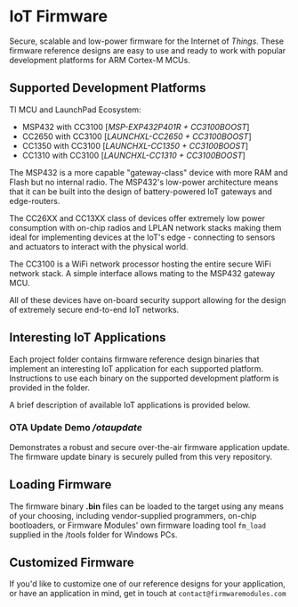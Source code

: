 # IoT Firmware

Secure, scalable and low-power firmware for the Internet of *Things*.  These firmware reference designs are easy to use and ready to work with popular development platforms for ARM Cortex-M MCUs.

## Supported Development Platforms

TI MCU and LaunchPad Ecosystem:
* MSP432 with CC3100  [*MSP-EXP432P401R + CC3100BOOST*]
* CC2650 with CC3100  [*LAUNCHXL-CC2650 + CC3100BOOST*]
* CC1350 with CC3100  [*LAUNCHXL-CC1350 + CC3100BOOST*]
* CC1310 with CC3100  [*LAUNCHXL-CC1310 + CC3100BOOST*]

The MSP432 is a more capable "gateway-class" device with more RAM and Flash but no internal radio.  The MSP432's low-power architecture means that it can be built into the design of battery-powered IoT gateways and edge-routers.

The CC26XX and CC13XX class of devices offer extremely low power consumption with on-chip radios and LPLAN network stacks making them ideal for implementing devices at the IoT's edge - connecting to sensors and actuators to interact with the physical world.

The CC3100 is a WiFi network processor hosting the entire secure WiFi network stack.  A simple interface allows mating to the MSP432 gateway MCU.

All of these devices have on-board security support allowing for the design of extremely secure end-to-end IoT networks.


## Interesting IoT Applications

Each project folder contains firmware reference design binaries that implement an interesting IoT application for each supported platform.  Instructions to use each binary on the supported development platform is provided in the folder.

A brief description of available IoT applications is provided below.

### OTA Update Demo */otaupdate*

Demonstrates a robust and secure over-the-air firmware application update.  The firmware update binary is securely pulled from this very repository.

## Loading Firmware

The firmware binary **.bin** files can be loaded to the target using any means of your choosing, including vendor-supplied programmers, on-chip bootloaders, or Firmware Modules' own firmware loading tool `fm_load` supplied in the /tools folder for Windows PCs.

## Customized Firmware

If you'd like to customize one of our reference designs for your application, or have an application in mind, get in touch at `contact@firmwaremodules.com`


